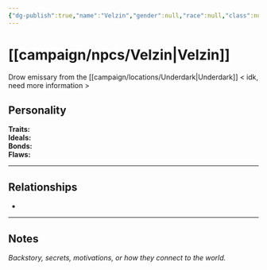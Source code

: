 ```yaml
---
{"dg-publish":true,"name":"Velzin","gender":null,"race":null,"class":null,"level":null,"alignment":null,"background":null,"role":null,"status":null,"current_location":null,"faction":null,"affiliation":null,"first_appearance":null,"description":null,"tags":["character","npc"],"permalink":"/campaign/npcs/velzin/","dgPassFrontmatter":true,"noteIcon":"","created":"2025-10-26T19:38:34.989-07:00","updated":"2025-10-27T13:39:36.619-07:00"}
---
```


# [[campaign/npcs/Velzin\|Velzin]]
Drow emissary from the [[campaign/locations/Underdark\|Underdark]] < idk, need more information >
## Personality
**Traits:**  
**Ideals:**  
**Bonds:**  
**Flaws:**  

---

## Relationships
- 

---

## Notes
*Backstory, secrets, motivations, or how they connect to the world.*
